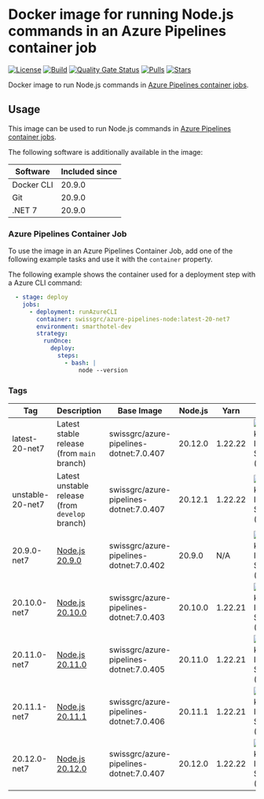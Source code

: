 # Docker image for running Node.js commands in an Azure Pipelines container job

<!-- markdownlint-disable MD013 -->
[![License](https://img.shields.io/badge/license-MIT-blue.svg?style=flat-square)](https://github.com/swissgrc/docker-azure-pipelines-node20-net7/blob/main/LICENSE) [![Build](https://img.shields.io/github/actions/workflow/status/swissgrc/docker-azure-pipelines-node20-net7/publish.yml?branch=develop&style=flat-square)](https://github.com/swissgrc/docker-azure-pipelines-node20-net7/actions/workflows/publish.yml) [![Quality Gate Status](https://sonarcloud.io/api/project_badges/measure?project=swissgrc_docker-azure-pipelines-node20-net7&metric=alert_status)](https://sonarcloud.io/summary/new_code?id=swissgrc_docker-azure-pipelines-node20-net7) [![Pulls](https://img.shields.io/docker/pulls/swissgrc/azure-pipelines-node.svg?style=flat-square)](https://hub.docker.com/r/swissgrc/azure-pipelines-node) [![Stars](https://img.shields.io/docker/stars/swissgrc/azure-pipelines-node.svg?style=flat-square)](https://hub.docker.com/r/swissgrc/azure-pipelines-node)
<!-- markdownlint-restore -->

Docker image to run Node.js commands in [Azure Pipelines container jobs].

## Usage

This image can be used to run Node.js commands in [Azure Pipelines container jobs].

The following software is additionally available in the image:

| Software   | Included since |
|------------|----------------|
| Docker CLI | 20.9.0         |
| Git        | 20.9.0         |
| .NET 7     | 20.9.0         |

### Azure Pipelines Container Job

To use the image in an Azure Pipelines Container Job, add one of the following example tasks and use it with the `container` property.

The following example shows the container used for a deployment step with a Azure CLI command:

```yaml
  - stage: deploy
    jobs:
      - deployment: runAzureCLI
        container: swissgrc/azure-pipelines-node:latest-20-net7
        environment: smarthotel-dev
        strategy:
          runOnce:
            deploy:
              steps:
                - bash: |
                    node --version
```

### Tags

| Tag              | Description                                                                                         | Base Image                                | Node.js | Yarn    | Size                                                                                                                                  |
|------------------|-----------------------------------------------------------------------------------------------------|-------------------------------------------|---------|---------|---------------------------------------------------------------------------------------------------------------------------------------|
| latest-20-net7   | Latest stable release (from `main` branch)                                                          | swissgrc/azure-pipelines-dotnet:7.0.407   | 20.12.0 | 1.22.22 | ![Docker Image Size (tag)](https://img.shields.io/docker/image-size/swissgrc/azure-pipelines-node/latest-20-net7?style=flat-square)   |
| unstable-20-net7 | Latest unstable release (from `develop` branch)                                                     | swissgrc/azure-pipelines-dotnet:7.0.407   | 20.12.1 | 1.22.22 | ![Docker Image Size (tag)](https://img.shields.io/docker/image-size/swissgrc/azure-pipelines-node/unstable-20-net7?style=flat-square) |
| 20.9.0-net7      | [Node.js 20.9.0](https://github.com/nodejs/node/blob/main/doc/changelogs/CHANGELOG_V20.md#20.9.0)   | swissgrc/azure-pipelines-dotnet:7.0.402   | 20.9.0  | N/A     | ![Docker Image Size (tag)](https://img.shields.io/docker/image-size/swissgrc/azure-pipelines-node/20.9.0-net7?style=flat-square)      |
| 20.10.0-net7     | [Node.js 20.10.0](https://github.com/nodejs/node/blob/main/doc/changelogs/CHANGELOG_V20.md#20.10.0) | swissgrc/azure-pipelines-dotnet:7.0.403   | 20.10.0 | 1.22.21 | ![Docker Image Size (tag)](https://img.shields.io/docker/image-size/swissgrc/azure-pipelines-node/20.10.0-net7?style=flat-square)     |
| 20.11.0-net7     | [Node.js 20.11.0](https://github.com/nodejs/node/blob/main/doc/changelogs/CHANGELOG_V20.md#20.11.0) | swissgrc/azure-pipelines-dotnet:7.0.405   | 20.11.0 | 1.22.21 | ![Docker Image Size (tag)](https://img.shields.io/docker/image-size/swissgrc/azure-pipelines-node/20.11.0-net7?style=flat-square)     |
| 20.11.1-net7     | [Node.js 20.11.1](https://github.com/nodejs/node/blob/main/doc/changelogs/CHANGELOG_V20.md#20.11.1) | swissgrc/azure-pipelines-dotnet:7.0.406   | 20.11.1 | 1.22.21 | ![Docker Image Size (tag)](https://img.shields.io/docker/image-size/swissgrc/azure-pipelines-node/20.11.1-net7?style=flat-square)     |
| 20.12.0-net7     | [Node.js 20.12.0](https://github.com/nodejs/node/blob/main/doc/changelogs/CHANGELOG_V20.md#20.12.0) | swissgrc/azure-pipelines-dotnet:7.0.407   | 20.12.0 | 1.22.22 | ![Docker Image Size (tag)](https://img.shields.io/docker/image-size/swissgrc/azure-pipelines-node/20.12.0-net7?style=flat-square)     |

[Azure Pipelines container jobs]: https://docs.microsoft.com/en-us/azure/devops/pipelines/process/container-phases
